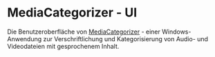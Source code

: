 MediaCategorizer - UI
=====================

Die Benutzeroberfläche von [MediaCategorizer][mc] - einer Windows-Anwendung zur Verschriftlichung und Kategorisierung von Audio- und Videodateien mit gesprochenem Inhalt.

[mc]: http://github.com/mastersign/mediacategorizer.git

